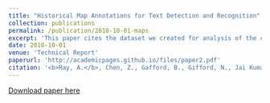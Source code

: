 ```yaml
---
title: "Historical Map Annotations for Text Detection and Recognition"
collection: publications
permalink: /publication/2018-10-01-maps
excerpt: 'This paper cites the dataset we created for analysis of the cartographic images.'
date: 2018-10-01
venue: 'Technical Report'
paperurl: 'http://academicpages.github.io/files/paper2.pdf'
citation: '<b>Ray, A.</b>, Chen, Z., Gafford, B., Gifford, N., Jai Kumar, J., Lamsal, A., Niehus-Staab, L., Weinman, J., \& Learned-Miller, E. (2018). &quot;Historical Map Annotations for Text Detection and Recognition.&quot; <i>Technical Report, Grinnell College, Grinnell, IA 50112</i>. 1(2).'
---
```


[Download paper here](https://weinman.cs.grinnell.edu/data/complete-map-dataset.pdf)

<!-- This paper is about the number 2. The number 3 is left for future work. -->

<!-- Recommended citation: Your Name, You. (2010). "Paper Title Number 2." <i>Journal 1</i>. 1(2). -->